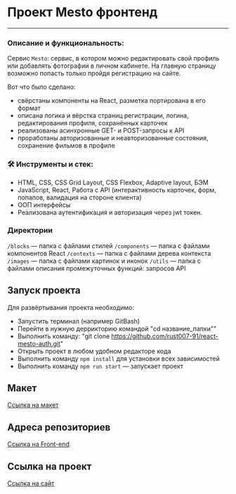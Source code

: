 # Проект Mesto фронтенд

---
### Описание и функциональность:

Сервис `Mesto`: сервис, в котором можно редактировать свой
профиль или добавлять фотографии в личном кабинете.
На главную страницу возможно попасть только пройдя регистрацию на сайте.

Вот что было сделано:

* свёрстаны компоненты на React, разметка портирована в его формат
* описана логика и вёрстка страниц регистрации, логина, редактирования профиля, сохранённых карточек
* реализованы асинхронные GET- и POST-запросы к API
* проработаны авторизованные и неавторизованные состояния, сохранение фильмов в профиле

### 🛠️ Инструменты и стек:

* HTML, CSS, CSS Grid Layout, CSS Flexbox, Adaptive layout, БЭМ
* JavaScript, React, Работа с API (интерактивность карточек, форм, попапов, валидация на стороне клиента)
* ООП интерфейсы
* Реализована аутентификация и авторизация через jwt токен.

### Директории

`/blocks` — папка с файлами стилей
`/components` — папка с файлами компонентов React
`/contexts` — папка с файлами дерева контекста
`/images` — папка с файлами картинок и иконок
`/utils` — папка с файлами описания промежуточных функций: запросов API

## Запуск проекта

Для развёртывания проекта необходимо:
* Запустить терминал (например GitBash)
* Перейти в нужную деррикторию командой "cd название_папки""
* Выполнить команду: "git clone https://github.com/rust007-91/react-mesto-auth.git"
* Открыть проект в любом удобном редакторе кода
* Выполнить команду `npm install` для установки всех зависимостей
* Выполнить команду `npm run start` — запускает проект

## Макет

[Ссылка на макет](https://www.figma.com/file/5H3gsn5lIGPwzBPby9jAOo/Sprint-14-RU?node-id=0%3A1)

## Адреса репозиториев

[Ссылка на Front-end](https://github.com/rust007-91/react-mesto-auth)

## Ссылка на проект

[Ссылка на сайт](https://rust007-91.github.io/react-mesto-auth/)